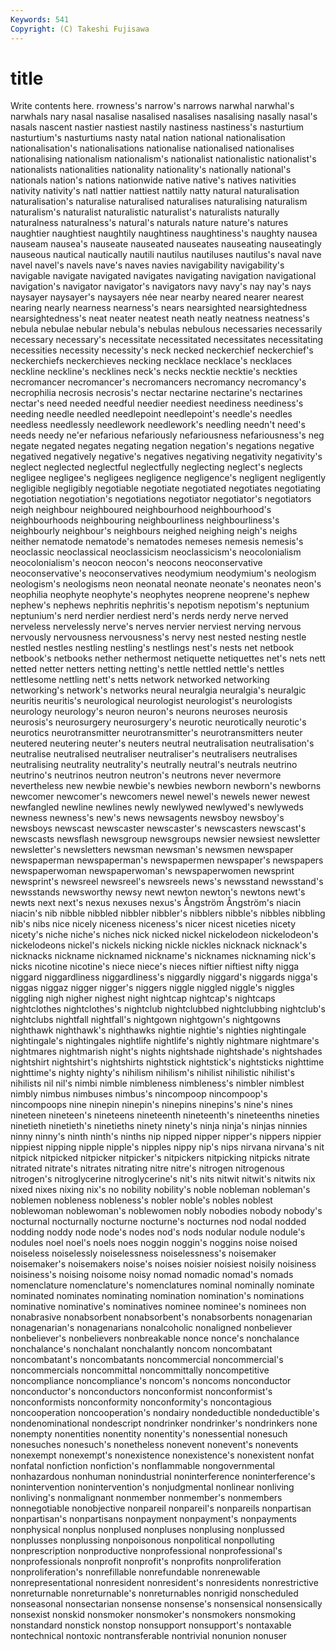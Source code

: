 ```yaml
---
Keywords: 541 
Copyright: (C) Takeshi Fujisawa
---
```


# title

Write contents here.
rrowness's narrow's narrows narwhal narwhal's
narwhals nary nasal nasalise nasalised nasalises nasalising nasally nasal's nasals
nascent nastier nastiest nastily nastiness nastiness's nasturtium nasturtium's nasturtiums nasty
natal nation national nationalisation nationalisation's nationalisations nationalise nationalised nationalises nationalising
nationalism nationalism's nationalist nationalistic nationalist's nationalists nationalities nationality nationality's nationally
national's nationals nation's nations nationwide native native's natives nativities nativity
nativity's natl nattier nattiest nattily natty natural naturalisation naturalisation's naturalise
naturalised naturalises naturalising naturalism naturalism's naturalist naturalistic naturalist's naturalists naturally
naturalness naturalness's natural's naturals nature nature's natures naughtier naughtiest naughtily
naughtiness naughtiness's naughty nausea nauseam nausea's nauseate nauseated nauseates nauseating
nauseatingly nauseous nautical nautically nautili nautilus nautiluses nautilus's naval nave
navel navel's navels nave's naves navies navigability navigability's navigable navigate
navigated navigates navigating navigation navigational navigation's navigator navigator's navigators navy
navy's nay nay's nays naysayer naysayer's naysayers née near nearby
neared nearer nearest nearing nearly nearness nearness's nears nearsighted nearsightedness
nearsightedness's neat neater neatest neath neatly neatness neatness's nebula nebulae
nebular nebula's nebulas nebulous necessaries necessarily necessary necessary's necessitate necessitated
necessitates necessitating necessities necessity necessity's neck necked neckerchief neckerchief's neckerchiefs
neckerchieves necking necklace necklace's necklaces neckline neckline's necklines neck's necks
necktie necktie's neckties necromancer necromancer's necromancers necromancy necromancy's necrophilia necrosis
necrosis's nectar nectarine nectarine's nectarines nectar's need needed needful needier
neediest neediness neediness's needing needle needled needlepoint needlepoint's needle's needles
needless needlessly needlework needlework's needling needn't need's needs needy ne'er
nefarious nefariously nefariousness nefariousness's neg negate negated negates negating negation
negation's negations negative negatived negatively negative's negatives negativing negativity negativity's
neglect neglected neglectful neglectfully neglecting neglect's neglects negligee negligee's negligees
negligence negligence's negligent negligently negligible negligibly negotiable negotiate negotiated negotiates
negotiating negotiation negotiation's negotiations negotiator negotiator's negotiators neigh neighbour neighboured
neighbourhood neighbourhood's neighbourhoods neighbouring neighbourliness neighbourliness's neighbourly neighbour's neighbours neighed
neighing neigh's neighs neither nematode nematode's nematodes nemeses nemesis nemesis's
neoclassic neoclassical neoclassicism neoclassicism's neocolonialism neocolonialism's neocon neocon's neocons neoconservative
neoconservative's neoconservatives neodymium neodymium's neologism neologism's neologisms neon neonatal neonate
neonate's neonates neon's neophilia neophyte neophyte's neophytes neoprene neoprene's nephew
nephew's nephews nephritis nephritis's nepotism nepotism's neptunium neptunium's nerd nerdier
nerdiest nerd's nerds nerdy nerve nerved nerveless nervelessly nerve's nerves
nervier nerviest nerving nervous nervously nervousness nervousness's nervy nest nested
nesting nestle nestled nestles nestling nestling's nestlings nest's nests net
netbook netbook's netbooks nether nethermost netiquette netiquettes net's nets nett
netted netter netters netting netting's nettle nettled nettle's nettles nettlesome
nettling nett's netts network networked networking networking's network's networks neural
neuralgia neuralgia's neuralgic neuritis neuritis's neurological neurologist neurologist's neurologists neurology
neurology's neuron neuron's neurons neuroses neurosis neurosis's neurosurgery neurosurgery's neurotic
neurotically neurotic's neurotics neurotransmitter neurotransmitter's neurotransmitters neuter neutered neutering neuter's
neuters neutral neutralisation neutralisation's neutralise neutralised neutraliser neutraliser's neutralisers neutralises
neutralising neutrality neutrality's neutrally neutral's neutrals neutrino neutrino's neutrinos neutron
neutron's neutrons never nevermore nevertheless new newbie newbie's newbies newborn
newborn's newborns newcomer newcomer's newcomers newel newel's newels newer newest
newfangled newline newlines newly newlywed newlywed's newlyweds newness newness's new's
news newsagents newsboy newsboy's newsboys newscast newscaster newscaster's newscasters newscast's
newscasts newsflash newsgroup newsgroups newsier newsiest newsletter newsletter's newsletters newsman
newsman's newsmen newspaper newspaperman newspaperman's newspapermen newspaper's newspapers newspaperwoman newspaperwoman's
newspaperwomen newsprint newsprint's newsreel newsreel's newsreels news's newsstand newsstand's newsstands
newsworthy newsy newt newton newton's newtons newt's newts next next's
nexus nexuses nexus's Ångström Ångström's niacin niacin's nib nibble nibbled
nibbler nibbler's nibblers nibble's nibbles nibbling nib's nibs nice nicely
niceness niceness's nicer nicest niceties nicety nicety's niche niche's niches
nick nicked nickel nickelodeon nickelodeon's nickelodeons nickel's nickels nicking nickle
nickles nicknack nicknack's nicknacks nickname nicknamed nickname's nicknames nicknaming nick's
nicks nicotine nicotine's niece niece's nieces niftier niftiest nifty nigga
niggard niggardliness niggardliness's niggardly niggard's niggards nigga's niggas niggaz nigger
nigger's niggers niggle niggled niggle's niggles niggling nigh nigher nighest
night nightcap nightcap's nightcaps nightclothes nightclothes's nightclub nightclubbed nightclubbing nightclub's
nightclubs nightfall nightfall's nightgown nightgown's nightgowns nighthawk nighthawk's nighthawks nightie
nightie's nighties nightingale nightingale's nightingales nightlife nightlife's nightly nightmare nightmare's
nightmares nightmarish night's nights nightshade nightshade's nightshades nightshirt nightshirt's nightshirts
nightstick nightstick's nightsticks nighttime nighttime's nighty nighty's nihilism nihilism's nihilist
nihilistic nihilist's nihilists nil nil's nimbi nimble nimbleness nimbleness's nimbler
nimblest nimbly nimbus nimbuses nimbus's nincompoop nincompoop's nincompoops nine ninepin
ninepin's ninepins ninepins's nine's nines nineteen nineteen's nineteens nineteenth nineteenth's
nineteenths nineties ninetieth ninetieth's ninetieths ninety ninety's ninja ninja's ninjas
ninnies ninny ninny's ninth ninth's ninths nip nipped nipper nipper's
nippers nippier nippiest nipping nipple nipple's nipples nippy nip's nips
nirvana nirvana's nit nitpick nitpicked nitpicker nitpicker's nitpickers nitpicking nitpicks
nitrate nitrated nitrate's nitrates nitrating nitre nitre's nitrogen nitrogenous nitrogen's
nitroglycerine nitroglycerine's nit's nits nitwit nitwit's nitwits nix nixed nixes
nixing nix's no nobility nobility's noble nobleman nobleman's noblemen nobleness
nobleness's nobler noble's nobles noblest noblewoman noblewoman's noblewomen nobly nobodies
nobody nobody's nocturnal nocturnally nocturne nocturne's nocturnes nod nodal nodded
nodding noddy node node's nodes nod's nods nodular nodule nodule's
nodules noel noel's noels noes noggin noggin's noggins noise noised
noiseless noiselessly noiselessness noiselessness's noisemaker noisemaker's noisemakers noise's noises noisier
noisiest noisily noisiness noisiness's noising noisome noisy nomad nomadic nomad's
nomads nomenclature nomenclature's nomenclatures nominal nominally nominate nominated nominates nominating
nomination nomination's nominations nominative nominative's nominatives nominee nominee's nominees non
nonabrasive nonabsorbent nonabsorbent's nonabsorbents nonagenarian nonagenarian's nonagenarians nonalcoholic nonaligned nonbeliever
nonbeliever's nonbelievers nonbreakable nonce nonce's nonchalance nonchalance's nonchalant nonchalantly noncom
noncombatant noncombatant's noncombatants noncommercial noncommercial's noncommercials noncommittal noncommittally noncompetitive noncompliance
noncompliance's noncom's noncoms nonconductor nonconductor's nonconductors nonconformist nonconformist's nonconformists nonconformity
nonconformity's noncontagious noncooperation noncooperation's nondairy nondeductible nondeductible's nondenominational nondescript nondrinker
nondrinker's nondrinkers none nonempty nonentities nonentity nonentity's nonessential nonesuch nonesuches
nonesuch's nonetheless nonevent nonevent's nonevents nonexempt nonexempt's nonexistence nonexistence's nonexistent
nonfat nonfatal nonfiction nonfiction's nonflammable nongovernmental nonhazardous nonhuman nonindustrial noninterference
noninterference's nonintervention nonintervention's nonjudgmental nonlinear nonliving nonliving's nonmalignant nonmember nonmember's
nonmembers nonnegotiable nonobjective nonpareil nonpareil's nonpareils nonpartisan nonpartisan's nonpartisans nonpayment
nonpayment's nonpayments nonphysical nonplus nonplused nonpluses nonplusing nonplussed nonplusses nonplussing
nonpoisonous nonpolitical nonpolluting nonprescription nonproductive nonprofessional nonprofessional's nonprofessionals nonprofit nonprofit's
nonprofits nonproliferation nonproliferation's nonrefillable nonrefundable nonrenewable nonrepresentational nonresident nonresident's nonresidents
nonrestrictive nonreturnable nonreturnable's nonreturnables nonrigid nonscheduled nonseasonal nonsectarian nonsense nonsense's
nonsensical nonsensically nonsexist nonskid nonsmoker nonsmoker's nonsmokers nonsmoking nonstandard nonstick
nonstop nonsupport nonsupport's nontaxable nontechnical nontoxic nontransferable nontrivial nonunion nonuser
